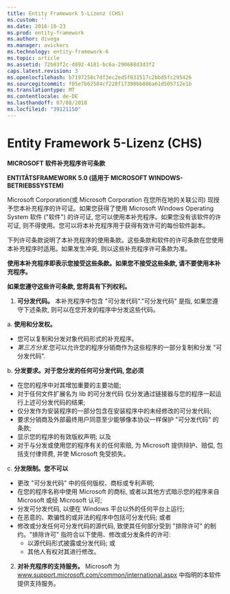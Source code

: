 ```yaml
---
title: Entity Framework 5-Lizenz (CHS)
ms.custom: ''
ms.date: 2016-10-23
ms.prod: entity-framework
ms.author: divega
ms.manager: avickers
ms.technology: entity-framework-6
ms.topic: article
ms.assetid: 72b83f2c-d892-4181-bc6a-290688d3d3f2
caps.latest.revision: 3
ms.openlocfilehash: b7197258c7df3ec2ed5f831517c2bbd5fc295426
ms.sourcegitcommit: f05e7b62584cf228f17390bb086a61d505712e1b
ms.translationtype: MT
ms.contentlocale: de-DE
ms.lasthandoff: 07/08/2018
ms.locfileid: "39121150"
---
```

# <a name="entity-framework-5-license-chs"></a>Entity Framework 5-Lizenz (CHS)
**MICROSOFT 软件补充程序许可条款**

**ENTITÄTSFRAMEWORK 5.0 (适用于 MICROSOFT WINDOWS-BETRIEBSSYSTEM)**

Microsoft Corporation(或 Microsoft Corporation 在您所在地的关联公司) 现授予您本补充程序的许可证。如果您获得了使用 Microsoft Windows Operating System 软件 ("软件") 的许可证, 您可以使用本补充程序。如果您没有该软件的许可证, 则不得使用。您可以将本补充程序用于获得有效许可的每份软件副本。

下列许可条款说明了本补充程序的使用条款。这些条款和软件的许可条款在您使用本补充程序时适用。如果发生冲突, 则以这些补充程序许可条款为准。

**使用本补充程序即表示您接受这些条款。如果您不接受这些条款, 请不要使用本补充程序。**

**如果您遵守这些许可条款, 您将具有下列权利。**

1. **可分发代码。** 本补充程序中包含 "可分发代码"."可分发代码" 是指, 如果您遵守下述条款, 则可以在您开发的程序中分发这些代码。

a. **使用和分发权。**

-   您可以复制和分发对象代码形式的补充程序。
-   *第三方分发*.您可以允许您的程序分销商作为这些程序的一部分复制和分发 "可分发代码".

b. **分发要求。对于您分发的任何可分发代码, 您必须**

-   在您的程序中对其增加重要的主要功能;
-   对于任何文件扩展名为 lib 的可分发代码 仅分发通过链接器与您的程序一起运行上述可分发代码的结果;
-   仅分发作为安装程序的一部分包含在安装程序中的未经修改的可分发代码;
-   要求分销商及外部最终用户同意至少能够像本协议一样保护 "可分发代码" 的条款;
-   显示您的程序的有效版权声明; 以及
-   对于与分发或使用您的程序有关的任何索赔, 为 Microsoft 提供辩护、赔偿, 包括支付律师费, 并使 Microsoft 免受损失。

c. **分发限制。您不可以**

-   更改 "可分发代码" 中的任何版权、商标或专利声明;
-   在您的程序名称中使用 Microsoft 的商标, 或者以其他方式暗示您的程序来自 Microsoft 或经 Microsoft 认可;
-   分发可分发代码, 以便在 Windows 平台以外的任何平台上运行;
-   在恶意的、欺骗性的或非法的程序中包括可分发代码; 或者
-   修改或分发任何可分发代码的源代码, 致使其任何部分受到 "排除许可" 的制约。"排除许可" 指符合以下使用、修改或分发条件的许可:
    -   以源代码形式披露或分发代码; 或
    -   其他人有权对其进行修改。

2. **对补充程序的支持服务。** Microsoft 为 www.support.microsoft.com/common/international.aspx 中指明的本软件提供支持服务。

